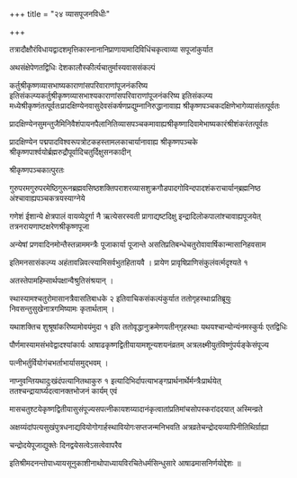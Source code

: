 +++
title = "२४ व्यासपूजनविधीः"

+++

तत्रादौक्षौरंविधायद्वादशमृत्तिकास्नानानिप्राणायामादिविधिंचकृत्वाव्या सपूजांकुर्यात

अथसंक्षेपेणतद्विधिः देशकालौस्कीर्त्यचातुर्मास्यवाससंकल्पं

कर्तुश्रीकृष्णव्यासभाष्यकाराणांसपरिवाराणांपूजनंकरिष्य इतिसंकल्प्यकर्तुश्रीकृष्णव्यासभाश्यकाराणांसपरिवाराणांपूजनंकरिष्य इतिसंकल्प्य
मध्येश्रीकृष्णंतत्पूर्वतःप्रादक्षिण्येनवासुदेवसंकर्षणप्रद्युम्नानिरुद्धानावाह्य श्रीकृष्णपञ्चकदक्षिणेभागेव्यासंतत्पूर्वतः

प्रादक्षिण्येनसुमन्तुजैमिनिवैशंपायनपैलानितिव्यासपञ्चकमावाह्यश्रीकृष्णादिवामेभाष्यकारंश्रीशंकरंतत्पूर्वतः

प्रादक्षिण्येन पद्मपादविश्वरूपत्रोटकहस्तामलकाचार्यानावाह्य श्रीकृष्णपञ्चके श्रीकृष्णपार्श्वयोर्ब्रह्मरुद्रौपूर्वादिचतुर्दिक्षुसनकादीन्

श्रीकृष्णपञ्चकात्पुरतः

गुरुपरमगुरुपरमेष्ठिगुरूनब्रह्मवसिष्ठशक्तिपराशरव्यासशुक्रगौडपादगोविन्दपादशंकराचार्यान्‌ब्रह्मनिष्ठ अंश्चावाह्यपञ्चकत्रयस्याग्नेये

गणेशं ईशान्ये क्षेत्रपालं वायव्येदुर्गा नै ऋत्येसरस्वती प्रागाद्यष्टदिक्षु इन्द्रादिलोकपालांश्चावाह्यपूजयेत् तत्रनरायणाष्टक्षरेणश्रीकृष्णपूजा

अन्येषां प्रणवादिनमोन्तैस्तन्नाममन्त्रैः पूजाकार्या पूजान्ते असतिप्रतिबन्धेचतुरोवावार्षिकान्मासानिहवसाम

इतिमनसासंकल्प्य अहंतावन्निवत्स्यामिसर्वभुतहितायवै । प्रायेण प्रावृषिप्राणिसंकुलंवर्त्मदृश्यते १

अतस्तेपामहिम्सार्थपक्षान्वैश्रुतिसंश्रयान् ।

स्थास्यामश्चतुरोमासानत्रैवासतिबाधके २ इतिवाचिकसंकल्पंकुर्यात ततोगृहस्थाःप्रतिब्रूयुः निवसन्तुसुखेनात्रगमिष्यामः कृतार्थताम् ।

यथाशक्तिच शुश्रूषांकरिष्यामोवयंमुदा १ इति ततोवृद्धानुक्रमेणयतीन्‌गृहस्थाः यथयश्चान्योन्यंनमस्कुर्यः एतद्विधिः

पौर्णमास्यामसंभवेद्वादश्यांकार्यः आषाढकृष्णद्वितीयायामशून्यशयनंव्रतम् अत्रलक्ष्मीयुतंविष्णुंपर्यङ्केसंपूज्य

पत्नीभर्तुर्वियोगंचभर्ताभार्यासमुद्भवम् ।

नाप्नुवन्तियथादुःखंदंपत्यानितथाकुरु १ इत्यादिभिर्दापत्याभङ्गप्रार्थनार्थेर्मन्त्रैःप्रार्थयेत् ततश्चन्द्रायार्घ्यदत्वानक्तभोजनं कार्यम् एवं

मासचतुश्टयेकृष्णद्वितीयासुसंपूज्यसपत्नीकायशय्यादानंकृत्वातांप्रतिमांचसोपस्करांददयात् अस्मिन्व्रते

अक्षय्यंदांपत्यसुखंपुत्रधनाद्यवियोगोगार्हस्थावियोगःसप्तजन्मनिभवति अत्रव्रतेचन्द्रोदयव्यापिनीतिथिर्ग्राह्या

चन्द्रोदयेपूजाद्युक्तेः दिनद्वयेसत्वेऽसत्वेवापरैव

इतिश्रीमदनन्तोपाध्यायसूनुकाशीनाथोपाध्यायविरचितेधर्मसिन्धुसारे आषाढमासनिर्णयोद्देशः ॥
